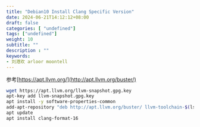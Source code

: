 ```yaml
---
title: "Debian10 Install Clang Specific Version"
date: 2024-06-21T14:12:12+08:00
draft: false
categories: [ "undefined"]
tags: ["undefined"]
weight: 10
subtitle: ""
description : ""
keywords:
- 刘港欢 arloor moontell
---
```


参考[https://apt.llvm.org/](http://apt.llvm.org/buster/)


```bash
wget https://apt.llvm.org/llvm-snapshot.gpg.key
apt-key add llvm-snapshot.gpg.key
apt install -y software-properties-common
add-apt-repository "deb http://apt.llvm.org/buster/ llvm-toolchain-$(lsb_release -sc)-16 main"
apt update
apt install clang-format-16
```